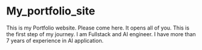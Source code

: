 # My_portfolio_site
This is my Portfolio website. Please come here. It opens all of you.
This is the first step of my journey.
I am Fullstack and AI engineer.
I have more than 7 years of experience in AI application.
